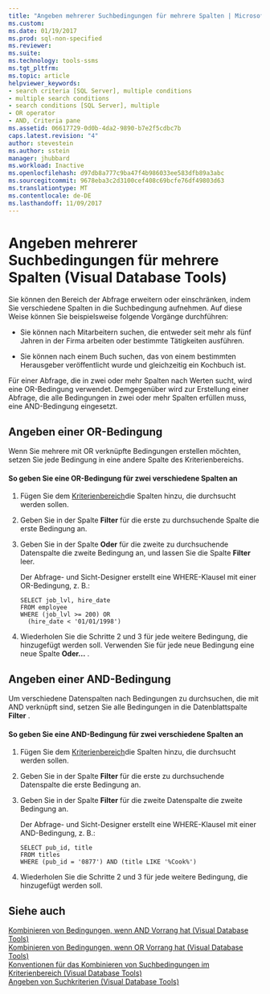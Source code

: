 ```yaml
---
title: "Angeben mehrerer Suchbedingungen für mehrere Spalten | Microsoft-Dokumentation"
ms.custom: 
ms.date: 01/19/2017
ms.prod: sql-non-specified
ms.reviewer: 
ms.suite: 
ms.technology: tools-ssms
ms.tgt_pltfrm: 
ms.topic: article
helpviewer_keywords:
- search criteria [SQL Server], multiple conditions
- multiple search conditions
- search conditions [SQL Server], multiple
- OR operator
- AND, Criteria pane
ms.assetid: 06617729-0d0b-4da2-9890-b7e2f5cdbc7b
caps.latest.revision: "4"
author: stevestein
ms.author: sstein
manager: jhubbard
ms.workload: Inactive
ms.openlocfilehash: d97db8a777c9ba47f4b986033ee583dfb89a3abc
ms.sourcegitcommit: 9678eba3c2d3100cef408c69bcfe76df49803d63
ms.translationtype: MT
ms.contentlocale: de-DE
ms.lasthandoff: 11/09/2017
---
```

# <a name="specify-multiple-search-conditions-for-multiple-columns-visual-database-tools"></a>Angeben mehrerer Suchbedingungen für mehrere Spalten (Visual Database Tools)
Sie können den Bereich der Abfrage erweitern oder einschränken, indem Sie verschiedene Spalten in die Suchbedingung aufnehmen. Auf diese Weise können Sie beispielsweise folgende Vorgänge durchführen:  
  
-   Sie können nach Mitarbeitern suchen, die entweder seit mehr als fünf Jahren in der Firma arbeiten oder bestimmte Tätigkeiten ausführen.  
  
-   Sie können nach einem Buch suchen, das von einem bestimmten Herausgeber veröffentlicht wurde und gleichzeitig ein Kochbuch ist.  
  
Für einer Abfrage, die in zwei oder mehr Spalten nach Werten sucht, wird eine OR-Bedingung verwendet. Demgegenüber wird zur Erstellung einer Abfrage, die alle Bedingungen in zwei oder mehr Spalten erfüllen muss, eine AND-Bedingung eingesetzt.  
  
## <a name="specifying-an-or-condition"></a>Angeben einer OR-Bedingung  
Wenn Sie mehrere mit OR verknüpfte Bedingungen erstellen möchten, setzen Sie jede Bedingung in eine andere Spalte des Kriterienbereichs.  
  
#### <a name="to-specify-an-or-condition-for-two-different-columns"></a>So geben Sie eine OR-Bedingung für zwei verschiedene Spalten an  
  
1.  Fügen Sie dem [Kriterienbereich](../../ssms/visual-db-tools/criteria-pane-visual-database-tools.md)die Spalten hinzu, die durchsucht werden sollen.  
  
2.  Geben Sie in der Spalte **Filter** für die erste zu durchsuchende Spalte die erste Bedingung an.  
  
3.  Geben Sie in der Spalte **Oder** für die zweite zu durchsuchende Datenspalte die zweite Bedingung an, und lassen Sie die Spalte **Filter** leer.  
  
    Der Abfrage- und Sicht-Designer erstellt eine WHERE-Klausel mit einer OR-Bedingung, z. B.:  
  
    ```  
    SELECT job_lvl, hire_date  
    FROM employee  
    WHERE (job_lvl >= 200) OR   
      (hire_date < '01/01/1998')  
    ```  
  
4.  Wiederholen Sie die Schritte 2 und 3 für jede weitere Bedingung, die hinzugefügt werden soll. Verwenden Sie für jede neue Bedingung eine neue Spalte **Oder...** .  
  
## <a name="specifying-an-and-condition"></a>Angeben einer AND-Bedingung  
Um verschiedene Datenspalten nach Bedingungen zu durchsuchen, die mit AND verknüpft sind, setzen Sie alle Bedingungen in die Datenblattspalte **Filter** .  
  
#### <a name="to-specify-an-and-condition-for-two-different-columns"></a>So geben Sie eine AND-Bedingung für zwei verschiedene Spalten an  
  
1.  Fügen Sie dem [Kriterienbereich](../../ssms/visual-db-tools/criteria-pane-visual-database-tools.md)die Spalten hinzu, die durchsucht werden sollen.  
  
2.  Geben Sie in der Spalte **Filter** für die erste zu durchsuchende Datenspalte die erste Bedingung an.  
  
3.  Geben Sie in der Spalte **Filter** für die zweite Datenspalte die zweite Bedingung an.  
  
    Der Abfrage- und Sicht-Designer erstellt eine WHERE-Klausel mit einer AND-Bedingung, z. B.:  
  
    ```  
    SELECT pub_id, title  
    FROM titles  
    WHERE (pub_id = '0877') AND (title LIKE '%Cook%')  
    ```  
  
4.  Wiederholen Sie die Schritte 2 und 3 für jede weitere Bedingung, die hinzugefügt werden soll.  
  
## <a name="see-also"></a>Siehe auch  
[Kombinieren von Bedingungen, wenn AND Vorrang hat (Visual Database Tools)](../../ssms/visual-db-tools/combine-conditions-when-and-has-precedence-visual-database-tools.md)  
[Kombinieren von Bedingungen, wenn OR Vorrang hat (Visual Database Tools)](../../ssms/visual-db-tools/combine-conditions-when-or-has-precedence-visual-database-tools.md)  
[Konventionen für das Kombinieren von Suchbedingungen im Kriterienbereich (Visual Database Tools)](../../ssms/visual-db-tools/conventions-combine-search-conditions-in-criteria-pane-visual-db-tools.md)  
[Angeben von Suchkriterien (Visual Database Tools)](../../ssms/visual-db-tools/specify-search-criteria-visual-database-tools.md)  
  
